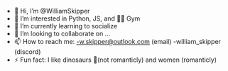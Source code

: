 - 👋 Hi, I’m @WilliamSkipper
- 👀 I’m interested in Python, JS, and 💪🏼 Gym
- 🌱 I’m currently learning to socialize 
- 💞️ I’m looking to collaborate on ...
- 📫 How to reach me:
  -w.skipper@outlook.com (email)
  -william_skipper (discord)
- ⚡ Fun fact: I like dinosaurs 🦕(not romanticly) and women (romanticly)
  
<!---
WilliamSkipper/WilliamSkipper is a ✨ special ✨ repository because its `README.md` (this file) appears on your GitHub profile.
You can click the Preview link to take a look at your changes.
--->
